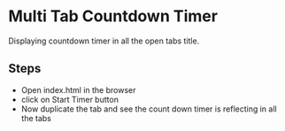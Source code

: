 # Multi Tab Countdown Timer

Displaying countdown timer in all the open tabs title.

## Steps

- Open index.html in the browser
- click on Start Timer button
- Now duplicate the tab and see the count down timer is reflecting in all the tabs
